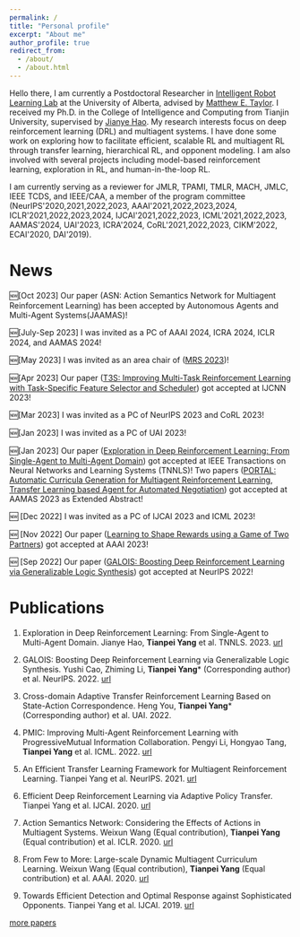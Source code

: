 ```yaml
---
permalink: /
title: "Personal profile"
excerpt: "About me"
author_profile: true
redirect_from: 
  - /about/
  - /about.html
---
```



Hello there, I am currently a Postdoctoral Researcher in [Intelligent Robot Learning Lab](https://irll.ca/) at the University of Alberta, advised by [Matthew E. Taylor](https://drmatttaylor.net/). I received my Ph.D. in the College of Intelligence and Computing from Tianjin University, supervised by [Jianye Hao](http://www.icdai.org/jianye.html). My research interests focus on deep reinforcement learning (DRL) and multiagent systems. I have done some work on exploring how to facilitate efficient, scalable RL and multiagent RL through transfer learning, hierarchical RL, and opponent modeling. I am also involved with several projects including model-based reinforcement learning, exploration in RL, and human-in-the-loop RL. 

I am currently serving as a reviewer for JMLR, TPAMI, TMLR, MACH, JMLC, IEEE TCDS, and IEEE/CAA, a member of the program committee (NeurIPS'2020,2021,2022,2023, AAAI'2021,2022,2023,2024, ICLR'2021,2022,2023,2024, IJCAI'2021,2022,2023, ICML'2021,2022,2023, AAMAS'2024, UAI'2023, ICRA'2024, CoRL'2021,2022,2023, CIKM'2022, ECAI'2020, DAI'2019).

News
======
&#x1F195;[Oct 2023] Our paper (ASN: Action Semantics Network for Multiagent Reinforcement Learning) has been accepted by Autonomous Agents and Multi-Agent Systems(JAAMAS)!

&#x1F195;[July-Sep 2023] I was invited as a PC of AAAI 2024, ICRA 2024, ICLR 2024, and AAMAS 2024!

&#x1F195;[May 2023] I was invited as an area chair of ([MRS 2023](https://sites.bu.edu/mrs2023/committee/))!

&#x1F195;[Apr 2023] Our paper ([T3S: Improving Multi-Task Reinforcement Learning with Task-Specific Feature Selector and Scheduler](https://ieeexplore.ieee.org/abstract/document/10191536)) got accepted at IJCNN 2023!

&#x1F195;[Mar 2023] I was invited as a PC of NeurIPS 2023 and CoRL 2023!

&#x1F195;[Jan 2023] I was invited as a PC of UAI 2023!

&#x1F195;[Jan 2023] Our paper ([Exploration in Deep Reinforcement Learning: From Single-Agent to Multi-Agent Domain](https://ieeexplore.ieee.org/abstract/document/10021988)) got accepted at IEEE Transactions on Neural Networks and Learning Systems (TNNLS)!
Two papers ([PORTAL: Automatic Curricula Generation for Multiagent Reinforcement Learning](https://dl.acm.org/doi/abs/10.5555/3545946.3598967), [Transfer Learning based Agent for Automated Negotiation](https://dl.acm.org/doi/abs/10.5555/3545946.3599115)) got accepted at AAMAS 2023 as Extended Abstract!

&#x1F195;  [Dec 2022] I was invited as a PC of IJCAI 2023 and ICML 2023!

&#x1F195;  [Nov 2022] Our paper ([Learning to Shape Rewards using a Game of Two Partners](https://ojs.aaai.org/index.php/AAAI/article/view/26371)) got accepted at AAAI 2023!

&#x1F195;  [Sep 2022] Our paper ([GALOIS: Boosting Deep Reinforcement Learning via Generalizable Logic Synthesis](https://openreview.net/forum?id=XSV1T9jMuz9)) got accepted at NeurIPS 2022!


Publications
======
1. Exploration in Deep Reinforcement Learning: From Single-Agent to Multi-Agent Domain. Jianye Hao, **Tianpei Yang** et al. TNNLS. 2023. [url](https://ieeexplore.ieee.org/abstract/document/10021988)

2. GALOIS: Boosting Deep Reinforcement Learning via Generalizable Logic Synthesis. Yushi Cao, Zhiming Li, **Tianpei Yang*** (Corresponding author) et al. NeurIPS. 2022. [url](https://openreview.net/forum?id=XSV1T9jMuz9)

3. Cross-domain Adaptive Transfer Reinforcement Learning Based on State-Action Correspondence. Heng You, **Tianpei Yang*** (Corresponding author) et al. UAI. 2022.

4. PMIC: Improving Multi-Agent Reinforcement Learning with ProgressiveMutual Information Collaboration. Pengyi Li, Hongyao Tang, **Tianpei Yang** et al. ICML. 2022. [url](https://proceedings.mlr.press/v162/li22s.html)

5. An Efficient Transfer Learning Framework for Multiagent Reinforcement Learning. Tianpei Yang et al. NeurIPS. 2021. [url](https://proceedings.neurips.cc/paper/2021/hash/8d9a6e908ed2b731fb96151d9bb94d49-Abstract.html)

6. Efficient Deep Reinforcement Learning via Adaptive Policy Transfer. Tianpei Yang et al. IJCAI. 2020. [url](https://www.ijcai.org/proceedings/2020/428) 

7. Action Semantics Network: Considering the Effects of Actions in Multiagent Systems. Weixun Wang (Equal contribution), **Tianpei Yang** (Equal contribution) et al. ICLR. 2020. [url](https://openreview.net/forum?id=ryg48p4tPH) 

8. From Few to More: Large-scale Dynamic Multiagent Curriculum Learning. Weixun Wang (Equal contribution), **Tianpei Yang** (Equal contribution) et al. AAAI. 2020. [url](https://ojs.aaai.org//index.php/AAAI/article/view/6221) 

9. Towards Efficient Detection and Optimal Response against Sophisticated Opponents. Tianpei Yang et al. IJCAI. 2019. [url](https://www.ijcai.org/proceedings/2019/88) 

<a href="https://tianpeiyang.github.io/publications">more papers</a>

